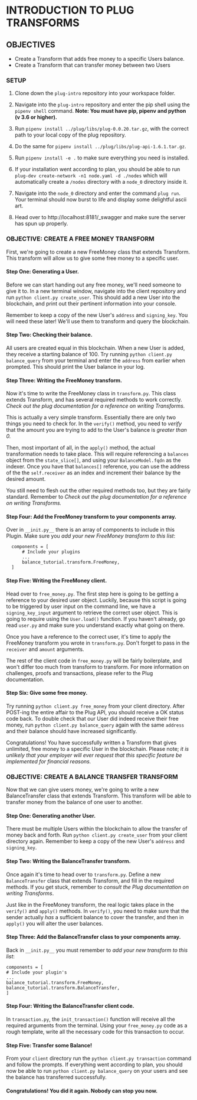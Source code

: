 # INTRODUCTION TO PLUG TRANSFORMS

## OBJECTIVES

- Create a Transform that adds free money to a specific Users balance.
- Create a Transform that can transfer money between two Users

### SETUP

1. Clone down the `plug-intro` repository into your workspace folder.

1. Navigate into the `plug-intro` repository and enter the pip shell using the `pipenv shell` command.
**Note: You must have pip, pipenv and python (v 3.6 or higher).**

1. Run `pipenv install ../plug/libs/plug-0.0.20.tar.gz`, with the correct path to your local copy of the plug repository.

1. Do the same for `pipenv install ../plug/libs/plug-api-1.6.1.tar.gz`.

1. Run `pipenv install -e .` to make sure everything you need is installed.

1. If your installation went according to plan, you should be able to run `plug-dev create-network -n1 node.yaml -d ./nodes` which will automatically create a `/nodes` directory with a `node_0` directory inside it.

1. Navigate into the `node_0` directory and enter the command `plug run`. Your terminal should now burst to life and display some delightful ascii art.

1. Head over to http://localhost:8181/_swagger and make sure the server has spun up properly.

### OBJECTIVE: CREATE A FREE MONEY TRANSFORM

First, we're going to create a new FreeMoney class that extends Transform. This transform will allow us to give some free money to a specific user.

#### Step One: Generating a User.

Before we can start handing out any free money, we'll need someone to give it to. In a new terminal window, navigate into the client repository and run `python client.py create_user`. This should add a new User into the blockchain, and print out their pertinent information into your console.

Remember to keep a copy of the new User's `address` and `signing_key`. You will need these later! We'll use them to transform and query the blockchain.

#### Step Two: Checking their balance.

All users are created equal in this blockchain. When a new User is added, they receive a starting balance of 100. Try running `python client.py balance_query` from your terminal and enter the `address` from earlier when prompted. This should print the User balance in your log.

#### Step Three: Writing the FreeMoney transform.

Now it's time to write the FreeMoney class in `transform.py`. This class extends Transform, and has several required methods to work correctly. *Check out the plug documentation for a reference on writing Transforms.*

This is actually a very simple transform. Essentially there are only two things you need to check for. In the `verify()` method, you need to _verify_ that the amount you are trying to add to the User's balance is _greater than 0._

Then, most important of all, in the `apply()` method, the actual transformation needs to take place. This will require referencing a `balances` object from the `state_slice[]`, and using your `BalanceModel.fqdn` as the indexer. Once you have that `balances[]` reference, you can use the address of the the `self.receiver` as an index and increment their balance by the desired amount.

You still need to flesh out the other required methods too, but they are fairly standard. Remember to  *Check out the plug documentation for a reference on writing Transforms.*

#### Step Four: Add the FreeMoney transform to your components array.

Over in `__init.py__` there is an array of components to include in this Plugin. Make sure you _add your new FreeMoney transform to this list_:

```
  components = [
      # Include your plugins
      ...
      balance_tutorial.transform.FreeMoney,
  ]
```

#### Step Five: Writing the FreeMoney client.

Head over to `free_money.py`. The first step here is going to be getting a reference to your desired user object. Luckily, because this script is going to be triggered by user input on the command line, we have a `signing_key_input` argument to retrieve the correct user object. This is going to require using the `User.load()` function. If you haven't already, go read `user.py` and make sure you understand exactly what going on there.

Once you have a reference to the correct user, it's time to apply the FreeMoney transform you wrote in `transform.py`. Don't forget to pass in the `receiver` and `amount` arguments.

The rest of the client code in `free_money.py` will be fairly boilerplate, and won't differ too much from transform to transform. For more information on challenges, proofs and transactions, please refer to the Plug documentation.

#### Step Six: Give some free money.

Try running `python client.py free_money` from your client directory. After POST-ing the entire affair to the Plug API, you should receive a OK status code back. To double check that our User did indeed receive their free money, run `python client.py balance_query` again with the same `address` and their balance should have increased significantly.

Congratulations! You have successfully written a Transform that gives unlimited, free money to a specific User in the blockchain. Please note; _it is unlikely that your employer will ever request that this specific feature be implemented for financial reasons._

### OBJECTIVE: CREATE A BALANCE TRANSFER TRANSFORM

Now that we can give users money, we're going to write a new BalanceTransfer class that extends Transform. This transform will be able to transfer money from the balance of one user to another.

#### Step One: Generating another User.

There must be multiple Users within the blockchain to allow the transfer of money back and forth. Run `python client.py create_user` from your client directory again. Remember to keep a copy of the new User's `address` and `signing_key`.

#### Step Two: Writing the BalanceTransfer transform.

Once again it's time to head over to `transform.py`. Define a new `BalanceTransfer` class that extends Transform, and fill in the required methods. If you get stuck, remember to _consult the Plug documentation on writing Transforms_.

Just like in the FreeMoney transform, the real logic takes place in the `verify()` and `apply()` methods. In `verify()`, you need to make sure that the sender actually _has_ a sufficient balance to cover the transfer, and then in `apply()` you will alter the user balances.

#### Step Three: Add the BalanceTransfer class to your components array.

Back in `__init.py__` you must remember to _add your new transform to this list_:

```
components = [
# Include your plugin's
...
balance_tutorial.transform.FreeMoney,
balance_tutorial.transform.BalanceTransfer,
]
```

#### Step Four: Writing the BalanceTransfer client code.

In `transaction.py`, the `init_transaction()` function will receive all the required arguments from the terminal. Using your `free_money.py` code as a rough template, write all the necessary code for this transaction to occur.

#### Step Five: Transfer some Balance!

From your `client` directory run the `python client.py transaction` command and follow the prompts. If everything went according to plan, you should now be able to run `python client.py balance_query` on your users and see the balance has transferred successfully.

#### Congratulations! You did it again. Nobody can stop you now.
